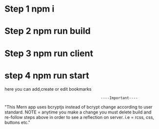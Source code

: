 # Step 1 npm i
# Step 2 npm run build
# Step 3 npm run client
# step 4 npm run start

here you can add,create or edit bookmarks

                                                ----Important----
"This Mern app uses bcryptjs instead of bcrypt change according to user standard. 
NOTE = anytime you make a change you must delete build and re-follow steps above in order to see a reflection on server.
i.e = rcss, css, buttons etc."
